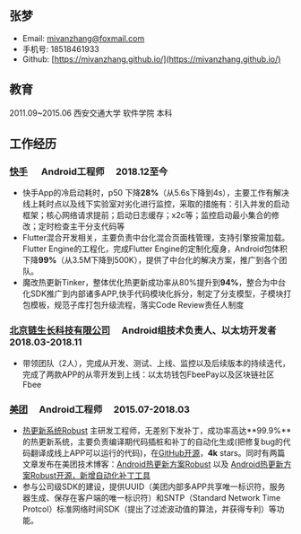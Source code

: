 ## 张梦
* Email: mivanzhang@foxmail.com
* 手机号:  18518461933
* Github: [https://mivanzhang.github.io/](https://mivanzhang.github.io/)

## 教育
2011.09~2015.06   西安交通大学    软件学院 本科

## 工作经历

### [快手](https://www.kuaishou.com/)  　 Android⼯程师 　2018.12⾄今
* 快手App的冷启动耗时，p50 下降**28%**（从5.6s下降到4s），主要工作有解决线上耗时点以及线下实验室对劣化进行监控，采取的措施有：引入并发的启动框架；核心网络请求提前；启动日志缓存；x2c等；监控启动最小集合的修改；定时检查主干分支代码等
* Flutter混合开发相关，主要负责中台化混合⻚⾯栈管理，⽀持引擎按需加载。Flutter Engine的工程化，完成Flutter Engine的定制化瘦身，Android包体积下降**99%**（从3.5M下降到500K），提供了中台化的解决方案，推广到各个团队。
* 魔改热更新Tinker，整体优化热更新成功率从80%提升到**94%**，整合为中台化SDK推⼴到内部诸多APP,快⼿代码模块化拆分，制定了分⽀模型，⼦模块打包模板，规范⼦库打包升级流程，落实Code Review责任⼈制度

### [北京链生长科技有限公司](https://www.fbee.one/) 　Android组技术负责人、以太坊开发者　 2018.03-2018.11
* 带领团队（2人），完成从开发、测试、上线、监控以及后续版本的持续迭代，完成了两款APP的从零开发到上线：以太坊钱包FbeePay以及区块链社区Fbee

### [美团](https://www.meituan.com/) 　Android工程师 　2015.07-2018.03
* [热更新系统Robust](https://github.com/Meituan-Dianping/Robust) 主研发工程师，无差别下发补丁，成功率高达**99.9%**的热更新系统，主要负责编译期代码插桩和补丁的自动化生成(把修复bug的代码翻译成线上APP可以运行的代码)，在[GitHub开源](https://github.com/Meituan-Dianping/Robust)，**4k** stars。同时有两篇文章发布在美团技术博客：[Android热更新方案Robust](https://tech.meituan.com/android_robust.html) 以及 [Android热更新方案Robust开源，新增自动化补丁工具](https://tech.meituan.com/android_autopatch.html)
* 参与公司级SDK的建设，提供UUID（美团内部多APP共享唯一标识符，服务器生成、保存在客户端的唯一标识符）和SNTP（Standard Network Time Protcol）标准网络时间SDK（提出了过滤波动值的算法，并获得专利）等功能。